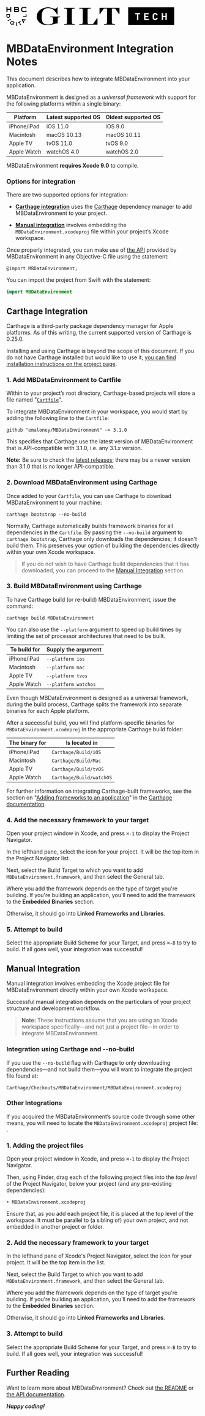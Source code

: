 ![HBC Digital logo](https://raw.githubusercontent.com/gilt/Cleanroom/master/Assets/hbc-digital-logo.png)     
![Gilt Tech logo](https://raw.githubusercontent.com/gilt/Cleanroom/master/Assets/gilt-tech-logo.png)

# MBDataEnvironment Integration Notes

This document describes how to integrate MBDataEnvironment into your application.

MBDataEnvironment is designed as a *universal framework* with support for the following platforms within a single binary:

Platform|Latest supported OS|Oldest supported OS
--------|-------------------|-------------------
iPhone/iPad|iOS 11.0|iOS 9.0
Macintosh|macOS 10.13|macOS 10.11
Apple TV|tvOS 11.0|tvOS 9.0
Apple Watch|watchOS 4.0|watchOS 2.0

MBDataEnvironment **requires Xcode 9.0** to compile.

### Options for integration

There are two supported options for integration:

- **[Carthage integration](#carthage-integration)** uses the [Carthage](https://github.com/Carthage/Carthage) dependency manager to add MBDataEnvironment to your project.

- **[Manual integration](#manual-integration)** involves embedding the `MBDataEnvironment.xcodeproj` file within your project’s Xcode workspace.

Once properly integrated, you can make use of [the API](https://rawgit.com/emaloney/MBDataEnvironment/master/Documentation/API/index.html) provided by MBDataEnvironment in any Objective-C file using the statement:

```objc
@import MBDataEnvironment;
```

You can import the project from Swift with the statement:

```swift
import MBDataEnvironment
```


## Carthage Integration

Carthage is a third-party package dependency manager for Apple platforms. As of this writing, the current supported version of Carthage is 0.25.0.

Installing and using Carthage is beyond the scope of this document. If you do not have Carthage installed but would like to use it, [you can find installation instructions on the project page](https://github.com/Carthage/Carthage#installing-carthage). 

### 1. Add MBDataEnvironment to Cartfile

Within to your project’s root directory, Carthage-based projects will store a file named "[`Cartfile`](https://github.com/Carthage/Carthage/blob/master/Documentation/Artifacts.md#cartfile)".

To integrate MBDataEnvironment in your workspace, you would start by adding the following line to the `Cartfile`:

```
github "emaloney/MBDataEnvironment" ~> 3.1.0
```

This specifies that Carthage use the latest version of MBDataEnvironment that is API-compatible with 3.1.0, i.e. any 3.1.*x* version.

**Note:** Be sure to check the [latest releases](https://github.com/emaloney/MBDataEnvironment/releases); there may be a newer version than 3.1.0 that is no longer API-compatible.

### 2. Download MBDataEnvironment using Carthage

Once added to your `Cartfile`, you can use Carthage to download MBDataEnvironment to your machine:

```
carthage bootstrap --no-build
```

Normally, Carthage automatically builds framework binaries for all dependencies in the `Cartfile`. By passing the `--no-build` argument to `carthage bootstrap`, Carthage only downloads the dependencies; it doesn't build them. This preserves your option of building the dependencies directly within your own Xcode workspace.

> If you do not wish to have Carthage build dependencies that it has downloaded, you can proceed to the [Manual Integration](#manual-integration) section.

### 3. Build MBDataEnvironment using Carthage

To have Carthage build (or re-build) MBDataEnvironment, issue the command:

```
carthage build MBDataEnvironment
```

You can also use the `--platform` argument to speed up build times by limiting the set of processor architectures that need to be built.

To build for|Supply the argument
------------|-------------------
iPhone/iPad|`--platform ios`
Macintosh|`--platform mac`
Apple TV|`--platform tvos`
Apple Watch|`--platform watchos`


Even though MBDataEnvironment is designed as a universal framework, during the build process, Carthage splits the framework into separate binaries for each Apple platform.

After a successful build, you will find platform-specific binaries for `MBDataEnvironment.xcodeproj` in the appropriate Carthage build folder:

The binary for|Is located in
--------------|-------------
iPhone/iPad|`Carthage/Build/iOS`
Macintosh|`Carthage/Build/Mac`
Apple TV|`Carthage/Build/tvOS`
Apple Watch|`Carthage/Build/watchOS`


For further information on integrating Carthage-built frameworks, see the section on "[Adding frameworks to an application](https://github.com/Carthage/Carthage#adding-frameworks-to-an-application)" in the [Carthage documentation](https://github.com/Carthage/Carthage#carthage--).

### 4. Add the necessary framework to your target

Open your project window in Xcode, and press `⌘-1` to display the Project Navigator.

In the lefthand pane, select the icon for your project. It will be the top item in the Project Navigator list.

Next, select the Build Target to which you want to add `MBDataEnvironment.framework`, and then select the General tab.

Where you add the framework depends on the type of target you're building. If you're building an application, you'll need to add the framework to the **Embedded Binaries** section.

Otherwise, it should go into **Linked Frameworks and Libraries**.


### 5. Attempt to build

Select the appropriate Build Scheme for your Target, and press `⌘-B` to try to build. If all goes well, your integration was successful!


## Manual Integration

Manual integration involves embedding the Xcode project file for MBDataEnvironment directly within your own Xcode workspace.

Successful manual integration depends on the particulars of your project structure and development workflow.

> **Note:** These instructions assume that you are using an Xcode workspace specifically—and not just a project file—in order to integrate MBDataEnvironment.

### Integration using Carthage and --no-build

If you use the `--no-build` flag with Carthage to only downloading dependencies—and not build them—you will want to integrate the project file found at:

```
Carthage/Checkouts/MBDataEnvironment/MBDataEnvironment.xcodeproj
```

### Other Integrations

If you acquired the MBDataEnvironment’s source code through some other means, you will need to locate the `MBDataEnvironment.xcodeproj` project file: .

### 1. Adding the project files

Open your project window in Xcode, and press `⌘-1` to display the Project Navigator.

Then, using Finder, drag each of the following project files into the *top level* of the Project Navigator, below your project (and any pre-existing dependencies):

```
• MBDataEnvironment.xcodeproj
```

Ensure that, as you add each project file, it is placed at the top level of the workspace. It must be parallel to (a sibling of) your own project, and not embedded in another project or folder.

### 2. Add the necessary framework to your target

In the lefthand pane of Xcode's Project Navigator, select the icon for your project. It will be the top item in the list.

Next, select the Build Target to which you want to add `MBDataEnvironment.framework`, and then select the General tab.

Where you add the framework depends on the type of target you're building. If you're building an application, you'll need to add the framework to the **Embedded Binaries** section.

Otherwise, it should go into **Linked Frameworks and Libraries**.


### 3. Attempt to build

Select the appropriate Build Scheme for your Target, and press `⌘-B` to try to build. If all goes well, your integration was successful!


## Further Reading

Want to learn more about MBDataEnvironment? Check out [the README](https://github.com/emaloney/MBDataEnvironment/blob/master/README.md) or [the API documentation](https://rawgit.com/emaloney/MBDataEnvironment/master/Documentation/API/index.html).

**_Happy coding!_**
